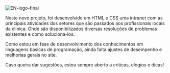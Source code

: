 <img src="https://i.ibb.co/j3J4nFD/EN-logo-final.png" alt="EN-logo-final" border="0">

Neste novo projeto, foi desenvolvido em HTML e CSS uma intranet com as principais atividades dos setores que são passados aos profissionais locais da clinica. Onde são disponibilizados diversas resoluções de problemas existentes e como soluciona-los.

Como estou em fase de desenvolvimento dos conhecimentos em linguagens basicas de programação, ainda falta ajustes de desempenho e melhorias gerais no site.

Caso queira dar sugestões, estou sempre aberto a criticas, elogios e dicas!

